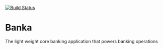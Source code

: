 [![Build Status](https://travis-ci.org/mnzube/Banka.svg?branch=develop)](https://travis-ci.org/mnzube/Banka)
# Banka
The light weight core banking application that powers banking operations

